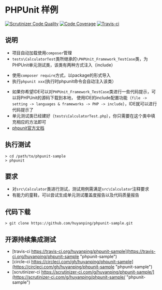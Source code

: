 PHPUnit 样例
==========
[![Scrutinizer Code Quality](https://scrutinizer-ci.com/g/huyanping/phpunit-sample/badges/quality-score.png?b=master)](https://scrutinizer-ci.com/g/huyanping/phpunit-sample/?branch=master)
[![Code Coverage](https://scrutinizer-ci.com/g/huyanping/phpunit-sample/badges/coverage.png?b=master)](https://scrutinizer-ci.com/g/huyanping/phpunit-sample/?branch=master)
[![Travis-ci](https://travis-ci.org/huyanping/phpunit-sample.svg)](https://travis-ci.org/huyanping/phpunit-sample.svg)


说明
---
+ 项目自动加载使用`composer`管理
+ `tests\CalculatorTest`类所继承的`\PHPUnit_Framework_TestCase`类，为PHPUnit单元测试类，该类有两种方式注入（include）
 - 使用`composer require`方式，以package的形式导入
 - 执行`phpunit xxx`(执行时phpunit命令会自动注入该类）
+ 如果你希望IDE可以对`PHPUnit_Framework_TestCase`类进行一些代码提示，可以将PHPUnit的源码下载到本地，
使用IDE的include配置功能（`file -> setting -> languages & frameworks -> PHP -> include`），IDE就可以进行代码提示了
+ 单元测试类已经建好（`tests\CalculatorTest.php`），你只需要在这个类中填充相应的方法即可
+ [phpunit官方文档](https://phpunit.de/manual/current/zh_cn/index.html "PHPUnit")

执行测试
----
```shell
> cd /path/to/phpunit-sample
> phpunit
```

要求
-----------
+ 对`src\Calculator`类进行测试，测试用例需满足`src\Calculator`注释要求
+ 有能力的童鞋，可以尝试生成单元测试覆盖度报告以及代码质量报告

代码下载
--------
```shell
> git clone https://github.com/huyanping/phpunit-sample.git
```

开源持续集成测试
--------
+ [travis-ci https://travis-ci.org/huyanping/phpunit-sample](https://travis-ci.org/huyanping/phpunit-sample "phpunit-sample")
+ [circle-ci https://circleci.com/gh/huyanping/phpunit-sample](https://circleci.com/gh/huyanping/phpunit-sample "phpunit-sample")
+ [scrutinizer-ci https://scrutinizer-ci.com/g/huyanping/phpunit-sample/](https://scrutinizer-ci.com/g/huyanping/phpunit-sample/ "phpunit-sample")